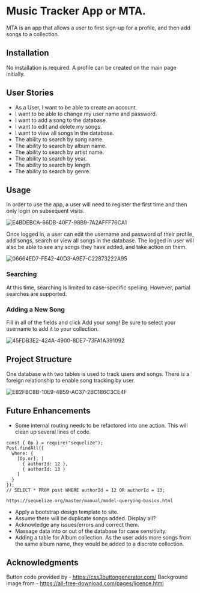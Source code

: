 # Music Tracker App or MTA.

MTA is an app that allows a user to first sign-up for a profile, and then add songs to a collection. 

## Installation

No installation is required. A profile can be created on the main page initially.

## User Stories

- As a User, I want to be able to create an account.
- I want to be able to change my user name and password.
- I want to add a song to the database. 
- I want to edit and delete my songs.
- I want to view all songs in the database. 
- The ability to search by song name. 
- The ability to search by album name.
- The ability to search by artist name.
- The ability to search by year.
- The ability to search by length.
- The ability to search by genre.


## Usage

In order to use the app, a user will need to register the first time and then only login on subsequent visits.

![E4BDEBCA-66DB-40F7-98B9-7A2AFFF76CA1](https://user-images.githubusercontent.com/87659547/137034644-2b891a54-1265-4938-aff8-12a66c5cbd58.png)

Once logged in, a user can edit the username and password of their profile, add songs, search or view all songs in the database. The logged in user will also be able to see any songs they have added, and take action on them. 

![06664ED7-FE42-40D3-A9E7-C22873222A95](https://user-images.githubusercontent.com/87659547/137043213-808ccef7-2c7e-4b76-805b-4f987e3ae9f0.png)

### Searching

At this time, searching is limited to case-specific spelling. However, partial searches are supported. 

### Adding a New Song

Fill in all of the fields and click Add your song! Be sure to select your username to add it to your collection. 

![45FDB3E2-424A-4900-8DE7-73FA1A391092](https://user-images.githubusercontent.com/87659547/137044311-6e97ad97-b62c-4879-94e5-2f5e749c9169.png)

## Project Structure

One database with two tables is used to track users and songs. There is a foreign relationship to enable song tracking by user. 

![EB2FBC8B-10E9-4B59-AC37-2BC186C3CE4F](https://user-images.githubusercontent.com/87659547/137054285-f9e22aa5-2cfa-42d3-bf2f-2efbad5a01b1.png)

## Future Enhancements

- Some internal routing needs to be refactored into one action. This will clean up several lines of code. 
```
const { Op } = require("sequelize");
Post.findAll({
  where: {
    [Op.or]: [
      { authorId: 12 },
      { authorId: 13 }
    ]
  }
});
// SELECT * FROM post WHERE authorId = 12 OR authorId = 13;

https://sequelize.org/master/manual/model-querying-basics.html

```
- Apply a bootstrap design template to site. 
- Assume there will be duplicate songs added. Display all?
- Acknowledge any issues/errors and correct them. 
- Massage data into or out of the database for case sensitivity.
- Adding a table for Album collection. As the user adds more songs from the same album name, they would be added to a discrete collection. 

## Acknowledgments

Button code provided by - https://css3buttongenerator.com/
Background image from - https://all-free-download.com/pages/licence.html

